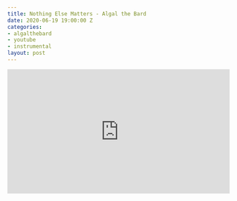 ```yaml
---
title: Nothing Else Matters - Algal the Bard
date: 2020-06-19 19:00:00 Z
categories:
- algalthebard
- youtube
- instrumental
layout: post
---
```


<style>.embed-container { position: relative; padding-bottom: 56.25%; height: 0; overflow: hidden; max-width: 100%; } .embed-container iframe, .embed-container object, .embed-container embed { position: absolute; top: 0; left: 0; width: 100%; height: 100%; }</style><div class='embed-container'><iframe src='https://www.youtube.com/embed/wCUx9nOt9u8' frameborder='0' allowfullscreen></iframe></div>
